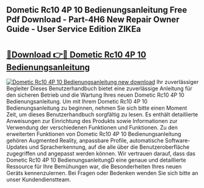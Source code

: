 ## Dometic Rc10 4P 10 Bedienungsanleitung Free Pdf Download - Part-4H6 New Repair Owner Guide - User Service Edition ZlKEa

# <h2><a href="http://df1ikp.blite.top/?on=Dometic+Rc10+4P+10+Bedienungsanleitung">🔗Download 👉🔴 Dometic Rc10 4P 10 Bedienungsanleitung</a></h2>

[![Dometic Rc10 4P 10 Bedienungsanleitung new download](https://i.imgur.com/lujVjoI.png)](http://df1ikp.blite.top/?on=Dometic+Rc10+4P+10+Bedienungsanleitung)
Ihr zuverlässiger Begleiter Dieses Benutzerhandbuch bietet eine zuverlässige Anleitung für den sicheren Betrieb und die Wartung Ihres neuen Dometic Rc10 4P 10 Bedienungsanleitung. Um mit Ihrem Dometic Rc10 4P 10 Bedienungsanleitung zu beginnen, nehmen Sie sich bitte einen Moment Zeit, um dieses Benutzerhandbuch sorgfältig zu lesen. Es enthält detaillierte Anweisungen zur Einrichtung des Produkts sowie Informationen zur Verwendung der verschiedenen Funktionen und Funktionen. Zu den erweiterten Funktionen von Dometic Rc10 4P 10 Bedienungsanleitung gehören Augmented Reality, anpassbare Profile, automatische Software-Updates und Spracherkennung, auf die alle über die Benutzeroberfläche zugegriffen und angepasst werden können. Wir vertrauen darauf, dass das Dometic Rc10 4P 10 BedienungsanleitungD eine genaue und detaillierte Ressource für Ihre Bemühungen war, die Besonderheiten Ihres neuen Geräts kennenzulernen. Bei Fragen oder Bedenken wenden Sie sich bitte an unser Kundendienstteam.
